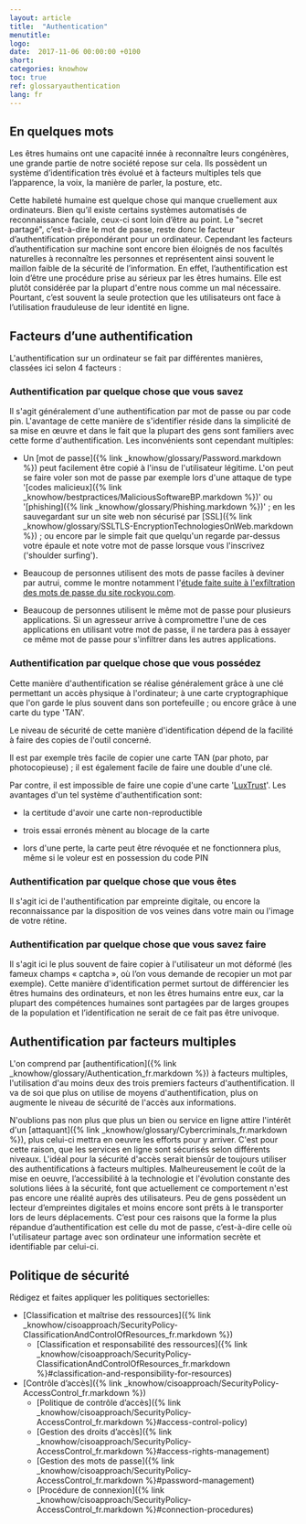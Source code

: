 ```yaml
---
layout: article
title:  "Authentication"
menutitle:
logo:
date:  2017-11-06 00:00:00 +0100
short:
categories: knowhow
toc: true
ref: glossaryauthentication
lang: fr
---
```



En quelques mots
----------------
Les êtres humains ont une capacité innée à reconnaître leurs congénères,
une grande partie de notre société repose sur cela. Ils possèdent un
système d’identification très évolué et à facteurs multiples tels que
l’apparence, la voix, la manière de parler, la posture, etc.

Cette habileté humaine est quelque chose qui manque cruellement aux
ordinateurs. Bien qu’il existe certains systèmes automatisés de
reconnaissance faciale, ceux-ci sont loin d’être au point. Le "secret
partagé", c’est-à-dire le mot de passe, reste donc le facteur
d’authentification prépondérant pour un ordinateur. Cependant les
facteurs d’authentification sur machine sont encore bien éloignés de nos
facultés naturelles à reconnaître les personnes et représentent ainsi
souvent le maillon faible de la sécurité de l’information. En effet,
l’authentification est loin d’être une procédure prise au sérieux par
les êtres humains. Elle est plutôt considérée par la plupart d'entre
nous comme un mal nécessaire. Pourtant, c’est souvent la seule
protection que les utilisateurs ont face à l’utilisation frauduleuse de
leur identité en ligne.


Facteurs d’une authentification
-------------------------------


L'authentification sur un ordinateur se fait par différentes manières,
classées ici selon 4 facteurs :

### Authentification par quelque chose que vous savez

Il s'agit généralement d'une authentification par mot de passe ou par
code pin. L'avantage de cette manière de s'identifier réside dans la
simplicité de sa mise en œuvre et dans le fait que la plupart des gens
sont familiers avec cette forme d'authentification. Les inconvénients
sont cependant multiples:

-   Un [mot de passe]({% link _knowhow/glossary/Password.markdown %}) peut
    facilement être copié à l'insu de l'utilisateur légitime. L'on peut
    se faire voler son mot de passe par exemple lors d'une attaque de
    type '[codes malicieux]({% link _knowhow/bestpractices/MaliciousSoftwareBP.markdown %})' ou
    '[phishing]({% link _knowhow/glossary/Phishing.markdown %})' ; en les
    sauvegardant sur un site web non sécurisé par
    [SSL]({% link _knowhow/glossary/SSLTLS-EncryptionTechnologiesOnWeb.markdown %})
    ; ou encore par le simple fait que quelqu'un regarde par-dessus
    votre épaule et note votre mot de passe lorsque vous l'inscrivez
    ('shoulder surfing').

-   Beaucoup de personnes utilisent des mots de passe faciles à deviner
    par autrui, comme le montre notamment l'[étude faite suite à
    l'exfiltration des mots de passe du site
    rockyou.com](http://www.imperva.com/docs/WP_Consumer_Password_Worst_Practices.pdf).

-   Beaucoup de personnes utilisent le même mot de passe pour plusieurs
    applications. Si un agresseur arrive à compromettre l'une de ces
    applications en utilisant votre mot de passe, il ne tardera pas à
    essayer ce même mot de passe pour s'infiltrer dans les autres
    applications.

### Authentification par quelque chose que vous possédez

Cette manière d'authentification se réalise généralement grâce à une clé
permettant un accès physique à l'ordinateur; à une carte cryptographique
que l'on garde le plus souvent dans son portefeuille ; ou encore grâce à
une carte du type 'TAN'.

Le niveau de sécurité de cette manière d'identification dépend de la
facilité à faire des copies de l'outil concerné.

Il est par exemple très facile de copier une carte TAN (par photo, par
photocopieuse) ; il est également facile de faire une double d'une clé.

Par contre, il est impossible de faire une copie d'une carte
'[LuxTrust](https://www.luxtrust.lu/fr/product_page/30)'. Les avantages
d'un tel système d'authentification sont:

-   la certitude d'avoir une carte non-reproductible

-   trois essai erronés mènent au blocage de la carte

-   lors d'une perte, la carte peut être révoquée et ne fonctionnera
    plus, même si le voleur est en possession du code PIN

### Authentification par quelque chose que vous êtes

Il s'agit ici de l'authentification par empreinte digitale, ou encore la
reconnaissance par la disposition de vos veines dans votre main ou
l'image de votre rétine.

### Authentification par quelque chose que vous savez faire

Il s'agit ici le plus souvent de faire copier à l'utilisateur un mot
déformé (les fameux champs « captcha », où l’on vous demande de recopier
un mot par exemple). Cette manière d'identification permet surtout de
différencier les êtres humains des ordinateurs, et non les êtres humains
entre eux, car la plupart des compétences humaines sont partagées par de
larges groupes de la population et l’identification ne serait de ce fait
pas être univoque.



Authentification par facteurs multiples
---------------------------------------

L'on comprend par
[authentification]({% link _knowhow/glossary/Authentication_fr.markdown %}) à
facteurs multiples, l'utilisation d'au moins deux des trois premiers
facteurs d'authentification. Il va de soi que plus on utilise de moyens
d'authentification, plus on augmente le niveau de sécurité de l'accès
aux informations.

N'oublions pas non plus que plus un bien ou service en ligne attire
l'intérêt d'un [attaquant]({% link _knowhow/glossary/Cybercriminals_fr.markdown %}),
plus celui-ci mettra en oeuvre les efforts pour y arriver. C'est pour
cette raison, que les services en ligne sont sécurisés selon différents
niveaux. L'idéal pour la sécurité d'accès serait biensûr de toujours
utiliser des authentifications à facteurs multiples. Malheureusement le
coût de la mise en oeuvre, l’accessibilité à la technologie et
l'évolution constante des solutions liées à la sécurité, font que
actuellement ce comportement n'est pas encore une réalité auprès des
utilisateurs. Peu de gens possèdent un lecteur d’empreintes digitales et
moins encore sont prêts à le transporter lors de leurs déplacements.
C’est pour ces raisons que la forme la plus répandue d’authentification
est celle du mot de passe, c’est-à-dire celle où l'utilisateur partage
avec son ordinateur une information secrète et identifiable par
celui-ci.


Politique de sécurité
---------------------


Rédigez et faites appliquer les politiques sectorielles:

-   [Classification et maîtrise des ressources]({% link _knowhow/cisoapproach/SecurityPolicy-ClassificationAndControlOfResources_fr.markdown %})
    -   [Classification et responsabilité des ressources]({% link _knowhow/cisoapproach/SecurityPolicy-ClassificationAndControlOfResources_fr.markdown %}#classification-and-responsibility-for-resources)
-   [Contrôle d’accès]({% link _knowhow/cisoapproach/SecurityPolicy-AccessControl_fr.markdown %})
    -   [Politique de contrôle d’accès]({% link _knowhow/cisoapproach/SecurityPolicy-AccessControl_fr.markdown %}#access-control-policy)
    -   [Gestion des droits d’accès]({% link _knowhow/cisoapproach/SecurityPolicy-AccessControl_fr.markdown %}#access-rights-management)
    -   [Gestion des mots de passe]({% link _knowhow/cisoapproach/SecurityPolicy-AccessControl_fr.markdown %}#password-management)
    -   [Procédure de
        connexion]({% link _knowhow/cisoapproach/SecurityPolicy-AccessControl_fr.markdown %}#connection-procedures)

